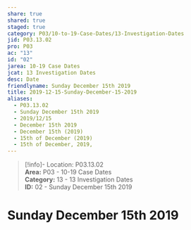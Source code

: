 ```yaml
---  
share: true  
shared: true  
staged: true  
category: P03/10-to-19-Case-Dates/13-Investigation-Dates  
jid: P03.13.02  
pro: P03  
ac: "13"  
id: "02"  
jarea: 10-19 Case Dates  
jcat: 13 Investigation Dates  
desc: Date  
friendlyname: Sunday December 15th 2019  
title: 2019-12-15-Sunday-December-15-2019  
aliases:  
  - P03.13.02  
  - Sunday December 15th 2019  
  - 2019/12/15  
  - December 15th 2019  
  - December 15th (2019)  
  - 15th of December (2019)  
  - 15th of December, 2019,  
---  
```

>[!info]- Location: P03.13.02  
>**Area:** P03 - 10-19 Case Dates  
>**Category:** 13 - 13 Investigation Dates  
>**ID:** 02 - Sunday December 15th 2019  
  
# Sunday December 15th 2019  
